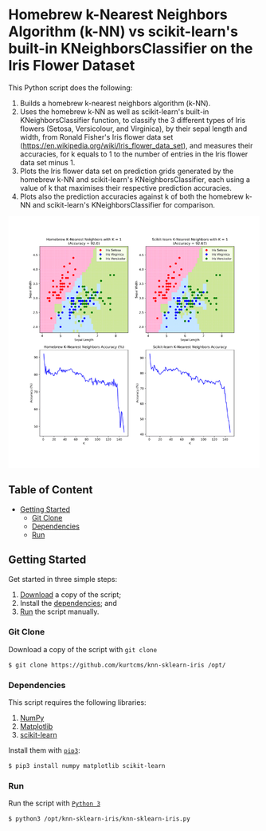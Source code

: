 # Homebrew k-Nearest Neighbors Algorithm (k-NN) vs scikit-learn's built-in KNeighborsClassifier on the Iris Flower Dataset
This Python script does the following:

1. Builds a homebrew k-nearest neighbors algorithm (k-NN).
2. Uses the homebrew k-NN as well as scikit-learn's built-in KNeighborsClassifier function, to classify the 3 different types of Iris flowers (Setosa, Versicolour, and Virginica), by their sepal length and width, from Ronald Fisher's Iris flower data set (https://en.wikipedia.org/wiki/Iris_flower_data_set), and measures their accuracies, for k equals to 1 to the number of entries in the Iris flower data set minus 1.
3. Plots the Iris flower data set on prediction grids generated by the homebrew k-NN and scikit-learn's KNeighborsClassifier, each using a value of k that maximises their respective prediction accuracies.
4. Plots also the prediction accuracies against k of both the homebrew k-NN and scikit-learn's KNeighborsClassifier for comparison.

![alt text](https://github.com/kurtcms/knn-sklearn-iris/blob/master/knn-sklearn-iris-plot.png)

## Table of Content

- [Getting Started](#getting-started)
  - [Git Clone](#git-clone)
  - [Dependencies](#dependencies)
  - [Run](#run)

## Getting Started

Get started in three simple steps:

1. [Download](#git-clone) a copy of the script;
2. Install the [dependencies](#dependencies); and
3. [Run](#run) the script manually.

### Git Clone

Download a copy of the script with `git clone`
```shell
$ git clone https://github.com/kurtcms/knn-sklearn-iris /opt/
```

### Dependencies

This script requires the following libraries:

1. [NumPy](https://github.com/numpy/numpy)
2. [Matplotlib](https://github.com/matplotlib/matplotlib)
3. [scikit-learn](https://github.com/scikit-learn/scikit-learn)

Install them with [`pip3`](https://github.com/pypa/pip):

```shell
$ pip3 install numpy matplotlib scikit-learn
```

### Run

Run the script with [`Python 3`](https://github.com/python/cpython)

```shell
$ python3 /opt/knn-sklearn-iris/knn-sklearn-iris.py
```
